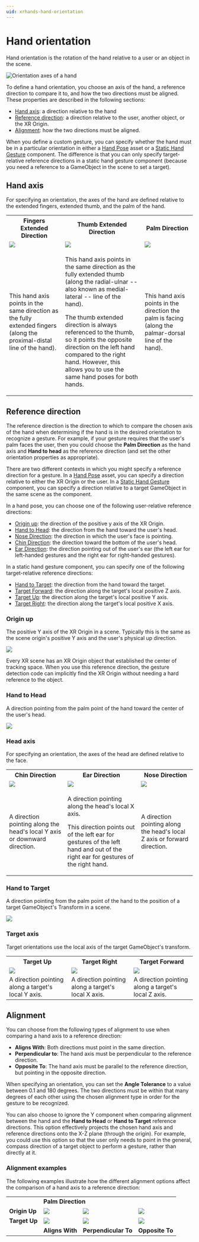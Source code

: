 ```yaml
---
uid: xrhands-hand-orientation
---
```


# Hand orientation

Hand orientation is the rotation of the hand relative to a user or an object in the scene.

![Orientation axes of a hand](../images/gestures/hand-orientation.png)

To define a hand orientation, you choose an axis of the hand, a reference direction to compare it to, and how the two directions must be aligned. These properties are described in the following sections:

* [Hand axis](#hand-axis): a direction relative to the hand
* [Reference direction](#reference-direction): a direction relative to the user, another object, or the XR Origin.
* [Alignment](#alignment): how the two directions must be aligned.

When you define a custom gesture, you can specify whether the hand must be in a particular orientation in either a [Hand Pose](xref:xrhands-hand-poses) asset or a [Static Hand Gesture](xref:xrhands-static-gesture-component) component. The difference is that you can only specify target-relative reference directions in a static hand gesture component (because you need a reference to a GameObject in the scene to set a target).

## Hand axis

For specifying an orientation, the axes of the hand are defined relative to the extended fingers, extended thumb, and the palm of the hand.

<table style="table-layout: fixed;">
    <tr>
        <th>Fingers Extended Direction</th>
        <th>Thumb Extended Direction</th>
        <th>Palm Direction</th>
    </tr>
    <tr>
        <td><img src="../images/gestures/fingers-extended-direction.png"/></td>
        <td><img src="../images/gestures/thumb-extended-direction.png"/></td>
        <td><img src="../images/gestures/palm-direction.png"/></td>
    </tr>
    <tr>
        <td>This hand axis points in the same direction as the fully extended fingers (along the proximal-distal line of the hand).</td>
        <td>
            <p>This hand axis points in the same direction as the fully extended thumb (along the radial-ulnar -- also known as medial-lateral -- line of the hand).</p>
            <p>The thumb extended direction is always referenced to the thumb, so it points the opposite direction on the left hand compared to the right hand. However, this allows you to use the same hand poses for both hands.</p>
        </td>
        <td>This hand axis points in the direction the palm is facing (along the palmar-dorsal line of the hand).</td>
    </tr>
</table>


## Reference direction

The reference direction is the direction to which to compare the chosen axis of the hand when determining if the hand is in the desired orientation to recognize a gesture. For example, if your gesture requires that the user's palm faces the user, then you could choose the **Palm Direction** as the hand axis and **Hand to head** as the reference direction (and set the other orientation properties as appropriate).

There are two different contexts in which you might specify a reference direction for a gesture. In a [Hand Pose](xref:xrhands-hand-poses) asset, you can specify a direction relative to either the XR Origin or the user. In a [Static Hand Gesture](xref:xrhands-static-gesture-component) component, you can specify a direction relative to a target GameObject in the same scene as the component.

In a hand pose, you can choose one of the following user-relative reference directions:

* [Origin up](#origin-up): the direction of the positive y axis of the XR Origin.
* [Hand to Head](#hand-to-head): the direction from the hand toward the user's head.
* [Nose Direction](#head-axis): the direction in which the user's face is pointing.
* [Chin Direction](#head-axis): the direction toward the bottom of the user's head.
* [Ear Direction](#head-axis): the direction pointing out of the user's ear (the left ear for left-handed gestures and the right ear for right-handed gestures).

In a static hand gesture component, you can specify one of the following target-relative reference directions:

* [Hand to Target](#hand-to-target): the direction from the hand toward the target.
* [Target Forward](#target-axis): the direction along the target's local positive Z axis.
* [Target Up](#target-axis): the direction along the target's local positive Y axis.
* [Target Right](#target-axis): the direction along the target's local positive X axis.

### Origin up

The positive Y axis of the XR Origin in a scene. Typically this is the same as the scene origin's positive Y axis and the user's physical up direction.

![](../images/gestures/origin-up.png)

Every XR scene has an XR Origin object that established the center of tracking space. When you use this reference direction, the gesture detection code can implicitly find the XR Origin without needing a hard reference to the object.

### Hand to Head

A direction pointing from the palm point of the hand toward the center of the user's head.

![](../images/gestures/towards-head.png)

### Head axis

For specifying an orientation, the axes of the head are defined relative to the face.

<table style="table-layout: fixed;">
    <tr>
        <th>Chin Direction</th>
        <th>Ear Direction</th>
        <th>Nose Direction</th>
    </tr>
    <tr>
        <td><img src="../images/gestures/chin-direction.png"/></td>
        <td><img src="../images/gestures/nose-to-ear-direction.png"/></td>
        <td><img src="../images/gestures/nose-direction.png"/></td>
    </tr>
    <tr>
        <td>A direction pointing along the head's local Y axis or downward direction.</td>
        <td>
            <p>A direction pointing along the head's local X axis.</p>
            <p>This direction points out of the left ear for gestures of the left hand and out of the right ear for gestures of the right hand.</p>
        </td>
        <td>A direction pointing along the head's local Z axis or forward direction.</td>
    </tr>
</table>


### Hand to Target

A direction pointing from the palm point of the hand to the position of a target GameObject's Transform in a scene.

![](../images/gestures/towards-target.png)

### Target axis

Target orientations use the local axis of the target GameObject's transform.

<table style="table-layout: fixed;">
    <tr>
        <th>Target Up</th>
        <th>Target Right</th>
        <th>Target Forward</th>
    </tr>
    <tr>
        <td><img src="../images/gestures/target-y.png"/></td>
        <td><img src="../images/gestures/target-x.png"/></td>
        <td><img src="../images/gestures/target-forward.png"/></td>
    </tr>
    <tr>
        <td>A direction pointing along a target's local Y axis.</td>
        <td>A direction pointing along a target's local X axis.</td>
        <td>A direction pointing along a target's local Z axis.</td>
    </tr>
</table>


## Alignment

You can choose from the following types of alignment to use when comparing a hand axis to a reference direction:

* **Aligns With**: Both directions must point in the same direction.
* **Perpendicular to**: The hand axis must be perpendicular to the reference direction.
* **Opposite To**: The hand axis must be parallel to the reference direction, but pointing in the opposite direction.

When specifying an orientation, you can set the **Angle Tolerance** to a value between 0.1 and 180 degrees. The two directions must be within that many degrees of each other using the chosen alignment type in order for the gesture to be recognized.

You can also choose to ignore the Y component when comparing alignment between the hand and the **Hand to Head** or **Hand to Target** reference directions. This option effectively projects the chosen hand axis and reference directions onto the X-Z plane (through the origin). For example, you could use this option so that the user only needs to point in the general, compass direction of a target object to perform a gesture, rather than directly at it.

### Alignment examples

The following examples illustrate how the different alignment options affect the comparison of a hand axis to a reference direction:

<table>
    <tr><td></td><td colspan="3"><b>Palm Direction</b></td></tr>
    <tr>
        <td><b>Origin Up</b></td>
        <td><img src="../images/gestures/palm-direction-aligns-with-origin-up.png"/></td>
        <td><img src="../images/gestures/palm-direction-perpendicular-to-origin-up.png"/></td>
        <td><img src="../images/gestures/palm-direction-opposite-to-origin-up.png"/></td>
    </tr>
    <tr>
        <td><b>Target Up</b></td>
        <td><img src="../images/gestures/palm-direction-aligns-with-target-y.png"/></td>
        <td><img src="../images/gestures/palm-direction-perpendicular-to-target-y.png"/></td>
        <td><img src="../images/gestures/palm-direction-opposite-to-target-y.png"/></td>
    </tr>
    <tr>
        <td></td>
        <td><b>Aligns With</b></td>
        <td><b>Perpendicular To</b></td>
        <td><b>Opposite To</b></td>
    </tr>
</table>
